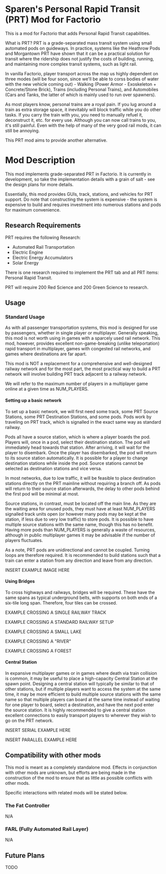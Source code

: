 # Sparen's Personal Rapid Transit (PRT) Mod for Factorio

This is a mod for Factorio that adds Personal Rapid Transit capabilities.

What is PRT? PRT is a grade-separated mass transit system using small automated pods on guideways. In practice, systems like the Heathrow Pods and Morgantown PRT have shown that it can be a practical solution for transit where the ridership does not justify the costs of building, running, and maintaining more complex transit systems, such as light rail.

In vanilla Factorio, player transport across the map us highly dependent on three modes (will be four soon, since we'll be able to corss bodies of water with the new vehicle coming out) - Walking (Power Armor - Exoskeleton + Concrete/Stone Brick), Trains (including Personal Trains), and Automobiles (Cars and Tanks, the latter of which is mainly used to run over spawners). 

As most players know, personal trains are a royal pain. If you lug around a train as extra storage space, it inevitably will block traffic while you do other tasks. If you carry the train with you, you need to manually refuel it, deconstruct it, etc. for every use. Although you can now call trains to you, it's still painful. Even with the help of many of the very good rail mods, it can still be annoying.

This PRT mod aims to provide another alternative.

# Mod Description

This mod implements grade-separated PRT in Factorio. It is currently in development, so take the implementation details with a grain of salt - see the design plans for more details.

Essentially, this mod provides GUIs, track, stations, and vehicles for PRT support. Do note that constructing the system is expensive - the system is expensive to build and requires investment into numerous stations and pods for maximum convenience.

## Research Requirements

PRT requires the following Research:

* Automated Rail Transportation
* Electric Engine
* Electric Energy Accumulators
* Solar Energy

There is one research required to implement the PRT tab and all PRT items: Personal Rapid Transit. 

PRT will require 200 Red Science and 200 Green Science to research. 

## Usage

### Standard Usage

As with all passenger transportation systems, this mod is designed for use by passengers, whether in single player or multiplayer. Generally speaking, this mod is not worth using in games with a sparcely used rail network. This mod, however, provides excellent non-game-breaking (unlike teleportation) rapid transport in multiplayer, games with congested rail networks, and games where destinations are far apart. 

This mod is NOT a replacement for a comprehensive and well-designed railway network and for the most part, the most practical way to build a PRT network will involve building PRT track adjacent to a railway network.

We will refer to the maximum number of players in a multiplayer game online at a given time as NUM_PLAYERS. 

#### Setting up a basic network

To set up a basic network, we will first need some track, some PRT Source Stations, some PRT Destination Stations, and some pods. Pods work by traveling on PRT track, which is signalled in the exact same way as standard railway. 

Pods all have a source station, which is where a player boards the pod. Players will, once in a pod, select their destination station. The pod will immediately head towards that station. After arriving, it will wait for the player to disembark. Once the player has disembarked, the pod will return to its source station automatically. It is possible for a player to change destination stations while inside the pod. Source stations cannot be selected as destination stations and vice versa.

In most networks, due to low traffic, it will be feasible to place destination stations directly on the PRT mainline without requiring a branch off. As pods will return to their source station afterwards, the delay to other pods behind the first pod will be minimal at most.

Source stations, in contrast, must be located off the main line. As they are the waiting area for unused pods, they must have at least NUM_PLAYERS signalled track units open (or however many pods may be kept at the station, if less due to very low traffic) to store pods. It is possible to have multiple source stations with the same name, though this has no benefit. Having more pods than NUM_PLAYERS is generally a waste of resources, although in public multiplayer games it may be advisable if the number of players fluctuates.

As a note, PRT pods are unidirectional and cannot be coupled. Turning loops are therefore required. It is recommended to build stations such that a train can enter a station from any direction and leave from any direction.

INSERT EXAMPLE IMAGE HERE

#### Using Bridges

To cross highways and railways, bridges will be required. These have the same spans as typical underground belts, with supports on both ends of a six-tile long span. Therefore, four tiles can be crossed. 

EXAMPLE CROSSING A SINGLE RAILWAY TRACK

EXAMPLE CROSSING A STANDARD RAILWAY SETUP

EXAMPLE CROSSING A SMALL LAKE

EXAMPLE CROSSING A "RIVER"

EXAMPLE CROSSING A FOREST

#### Central Station

In expansive multiplayer games or in games where death via train collision is common, it may be useful to place a high-capacity Central Station at the spawn point. Designing a central station will typically be similar to that of other stations, but if multiple players want to access the system at the same time, it may be more efficient to build multiple source stations with the same name so that multiple players can board at the same time instead of waiting for one player to board, select a destination, and have the next pod enter the source station. It is highly recommended to give a central station excellent connections to easily transport players to wherever they wish to go on the PRT network.

INSERT SERIAL EXAMPLE HERE

INSERT PARALLEL EXAMPLE HERE

## Compatibility with other mods

This mod is meant as a completely standalone mod. Effects in conjunction with other mods are unknown, but efforts are being made in the construction of the mod to ensure that as little as possible conflicts with other mods.

Specific interactions with related mods will be stated below.

### The Fat Controller

N/A

### FARL (Fully Automated Rail Layer)

N/A

## Future Plans

TODO
